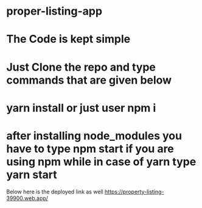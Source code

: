 # proper-listing-app

# The Code is kept simple 

# Just Clone the repo and type commands that are given below 

# yarn install or just user npm i 

# after installing node_modules you have to type npm start if you are using npm while in case of yarn type yarn start


Below here is the deployed link as well 
https://property-listing-39900.web.app/
